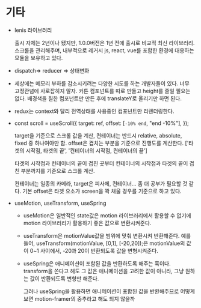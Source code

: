 # 기타

- lenis 라이브러리

  출시 자체는 2년이나 됐지만, 1.0.0버전은 1년 전에 출시로 비교적 최신 라이브러리. 스크롤을 관리해주며, 내부적으로 레거시 js, react, vue를 포함한 환경에 대응하는 모듈을 보유하고 있다.

- dispatch=> reducer => 상태변화

- 세상에는 메모리 부하를 감소시키려는 다양한 시도를 하는 개발자들이 있다. 너무 고정관념에 사로잡히지 말자. 커튼 컴포넌트를 따로 만들고 height를 줄일 필요는 없다. 배경색을 칠한 컴포넌트만 만든 후에 translateY로 올리기만 하면 된다.

- redux는 context와 달리 전역상태를 사용중인 컴포넌트만 리렌더링한다.

- const scroll = useScroll({
  target: ref,
  offset: [`-10% end`, "end -10%"],
  });

  target을 기준으로 스크롤 값을 계산, 컨테이너는 반드시 relative, absolute, fixed 중 하나여야만 함. offset은 겹치는 부분을 기준으로 진행도를 계산한다.
  ['타겟의 시작점, 타겟의 끝', '컨테이너의 시작점, 컨테이너의 끝']

  타겟의 시작점과 컨테이너의 끝이 겹친 곳부터 컨테이너의 시작점과 타겟의 끝이 겹친 부분까지를 기준으로 스크롤 계산.

  컨테이너는 일종의 카메라, target은 피사체, 컨테이너... 좀 더 공부가 필요할 것 같다. 기본 offset은 타겟 요소가 screen을 꽉 채울 경우를 기준으로 하고 있다.

- useMotion, useTransform, useSpring

  - useMotion은 일반적인 state값은 motion 라이브러리에서 활용할 수 없기에 motion 라이브러리가 활용하기 좋은 값으로 변환시켜준다.

  - useTransform은 motionValue값을 범위에 맞춰 변환시켜 반환해준다. 예를 들어, useTransform(motionValue, [0,1], [-20,20]);은 motionValue의 값이 0~1 사이에서, -20과 20이 반환되도록 값을 변형시켜준다.

  - useSpring은 애니메이션이 포함된 값을 반환하도록 해주는 훅이다. transform을 쓴다고 해도 그 값은 애니메이션을 고려한 값이 아니라, 그냥 원하는 값이 반환되도록 변형만 해준다.

    그러나 useSpring을 활용하면 애니메이션이 포함된 값을 반환해주므로 어떻게 보면 motion-framer의 중추라고 해도 되지 않을까
